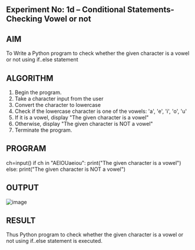 ## Experiment No: 1d – Conditional Statements- Checking Vowel or not

## AIM  
To Write a Python program to check whether the given character is a vowel or not using if..else statement
## ALGORITHM  
1. Begin the program.  
2. Take a character input from the user
3. Convert the character to lowercase
4. Check if the lowercase character is one of the vowels: 'a', 'e', 'i', 'o', 'u'
5. If it is a vowel, display "The given character is a vowel"
6. Otherwise, display "The given character is NOT a vowel"
4. Terminate the program.

## PROGRAM

ch=input()
if ch in "AEIOUaeiou":
    print("The given character is a vowel")
else:
    print("The given character is NOT a vowel")


## OUTPUT
![image](https://github.com/user-attachments/assets/6fb6121f-4c0c-4cb7-880f-fb0acc7808df)

## RESULT

Thus Python program to check whether the given character is a vowel or not using if..else statement is executed.
